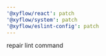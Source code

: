 ```yaml
---
'@xyflow/react': patch
'@xyflow/system': patch
'@xyflow/eslint-config': patch
---
```


repair lint command
